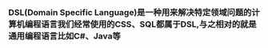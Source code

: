 ### DSL(Domain Specific Language)是一种用来解决特定领域问题的计算机编程语言我们经常使用的CSS、SQL都属于DSL,与之相对的就是通用编程语言比如C#、Java等

